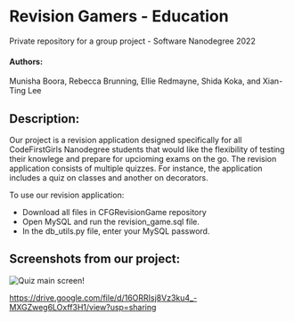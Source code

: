 # Revision Gamers - Education

Private repository for a group project - Software Nanodegree 2022

#### Authors:
Munisha Boora, Rebecca Brunning, Ellie Redmayne, Shida Koka, and Xian-Ting Lee



## Description:
Our project is a revision application designed specifically for all CodeFirstGirls Nanodegree students that would like the flexibility of testing their knowlege and prepare for upcioming exams on the go. The revision application consists of multiple quizzes. For instance, the application includes a quiz on classes and another on decorators.

To use our revision application:

- Download all files in CFGRevisionGame repository
- Open MySQL and run the revision_game.sql file.
- In the db_utils.py file, enter your MySQL password.



## Screenshots from our project:
![Quiz main screen!](https://drive.google.com/uc?export=view&id=16ORRIsj8Vz3ku4_-MXGZweg6LOxff3H1)

https://drive.google.com/file/d/16ORRIsj8Vz3ku4_-MXGZweg6LOxff3H1/view?usp=sharing
